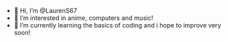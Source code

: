 - 👋 Hi, I’m @LaurenS67
- 👀 I’m interested in anime, computers and music!
- 🌱 I’m currently learning the basics of coding and i hope to improve very soon!

<!---
LaurenS67/LaurenS67 is a ✨ special ✨ repository because its `README.md` (this file) appears on your GitHub profile.
You can click the Preview link to take a look at your changes.
--->
